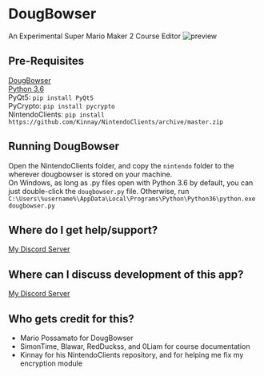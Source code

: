 # DougBowser
An Experimental Super Mario Maker 2 Course Editor
![preview](https://cdn.discordapp.com/attachments/615539739587772450/683362159949905920/unknown.png)

## Pre-Requisites
[DougBowser](https://github.com/MarioPossamato/DougBowser/archive/master.zip)  
[Python 3.6](https://www.python.org/downloads/release/python-360/)  
PyQt5: `pip install PyQt5`  
PyCrypto: `pip install pycrypto`  
NintendoClients: `pip install https://github.com/Kinnay/NintendoClients/archive/master.zip`  

## Running DougBowser
Open the NintendoClients folder, and copy the `nintendo` folder to the wherever dougbowser is stored on your machine.  
On Windows, as long as .py files open with Python 3.6 by default, you can just double-click the `dougbowser.py` file.
Otherwise, run `C:\Users\%username%\AppData\Local\Programs\Python\Python36\python.exe dougbowser.py`

## Where do I get help/support?
[My Discord Server](https://discord.gg/8wx8uQF)

## Where can I discuss development of this app?
[My Discord Server](https://discord.gg/8wx8uQF)

## Who gets credit for this?
- Mario Possamato for DougBowser
- SimonTime, Blawar, RedDuckss, and 0Liam for course documentation
- Kinnay for his NintendoClients repository, and for helping me fix my encryption module
